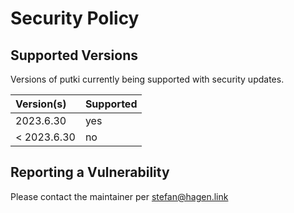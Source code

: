 # Security Policy

## Supported Versions

Versions of putki currently being supported with security updates.

| Version(s)  | Supported |
|:----------- |:--------- |
| 2023.6.30   | yes       |
| < 2023.6.30 | no        |

## Reporting a Vulnerability

Please contact the maintainer per stefan@hagen.link
